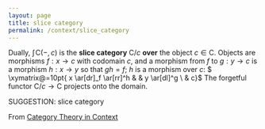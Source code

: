 ```yaml
---
layout: page
title: slice category
permalink: /context/slice_category
---
```

Dually, $\textstyle{\int}\!{\mathsf{C}(-,c)}$ is the **slice category** $\mathsf{C}/c$ **over** the object $c \in \mathsf{C}$. Objects are morphisms $f : x \to c$ with codomain $c$, and a morphism from $f$ to $g : y \to c$ is a morphism $h : x \to y$ so that $gh = f$; $h$ is a morphism over $c$: $ \xymatrix@=10pt{ x \ar[dr]_f \ar[rr]^h & & y \ar[dl]^g \\ & c}$  The forgetful functor $\mathsf{C}/c \to \mathsf{C}$ projects onto the domain.

SUGGESTION: slice category

From [Category Theory in Context](https://mathgloss.github.io/MathGloss/context.html)